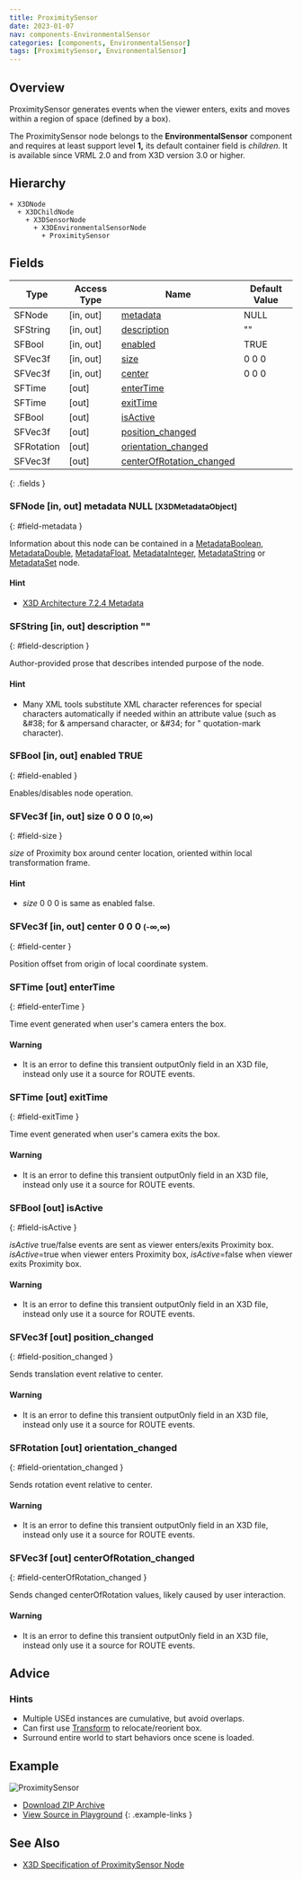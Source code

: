 ```yaml
---
title: ProximitySensor
date: 2023-01-07
nav: components-EnvironmentalSensor
categories: [components, EnvironmentalSensor]
tags: [ProximitySensor, EnvironmentalSensor]
---
```

<style>
.post h3 {
  word-spacing: 0.2em;
}
</style>

## Overview

ProximitySensor generates events when the viewer enters, exits and moves within a region of space (defined by a box).

The ProximitySensor node belongs to the **EnvironmentalSensor** component and requires at least support level **1,** its default container field is *children.* It is available since VRML 2.0 and from X3D version 3.0 or higher.

## Hierarchy

```
+ X3DNode
  + X3DChildNode
    + X3DSensorNode
      + X3DEnvironmentalSensorNode
        + ProximitySensor
```

## Fields

| Type | Access Type | Name | Default Value |
| ---- | ----------- | ---- | ------------- |
| SFNode | [in, out] | [metadata](#field-metadata) | NULL  |
| SFString | [in, out] | [description](#field-description) | "" |
| SFBool | [in, out] | [enabled](#field-enabled) | TRUE |
| SFVec3f | [in, out] | [size](#field-size) | 0 0 0  |
| SFVec3f | [in, out] | [center](#field-center) | 0 0 0  |
| SFTime | [out] | [enterTime](#field-enterTime) |  |
| SFTime | [out] | [exitTime](#field-exitTime) |  |
| SFBool | [out] | [isActive](#field-isActive) |  |
| SFVec3f | [out] | [position_changed](#field-position_changed) |  |
| SFRotation | [out] | [orientation_changed](#field-orientation_changed) |  |
| SFVec3f | [out] | [centerOfRotation_changed](#field-centerOfRotation_changed) |  |
{: .fields }

### SFNode [in, out] **metadata** NULL <small>[X3DMetadataObject]</small>
{: #field-metadata }

Information about this node can be contained in a [MetadataBoolean](/x_ite/components/core/metadataboolean/), [MetadataDouble](/x_ite/components/core/metadatadouble/), [MetadataFloat](/x_ite/components/core/metadatafloat/), [MetadataInteger](/x_ite/components/core/metadatainteger/), [MetadataString](/x_ite/components/core/metadatastring/) or [MetadataSet](/x_ite/components/core/metadataset/) node.

#### Hint

- [X3D Architecture 7.2.4 Metadata](https://www.web3d.org/specifications/X3Dv4/ISO-IEC19775-1v4-IS/Part01/components/core.html#Metadata)

### SFString [in, out] **description** ""
{: #field-description }

Author-provided prose that describes intended purpose of the node.

#### Hint

- Many XML tools substitute XML character references for special characters automatically if needed within an attribute value (such as &amp;#38; for &amp; ampersand character, or &amp;#34; for " quotation-mark character).

### SFBool [in, out] **enabled** TRUE
{: #field-enabled }

Enables/disables node operation.

### SFVec3f [in, out] **size** 0 0 0 <small>[0,∞)</small>
{: #field-size }

*size* of Proximity box around center location, oriented within local transformation frame.

#### Hint

- *size* 0 0 0 is same as enabled false.

### SFVec3f [in, out] **center** 0 0 0 <small>(-∞,∞)</small>
{: #field-center }

Position offset from origin of local coordinate system.

### SFTime [out] **enterTime**
{: #field-enterTime }

Time event generated when user's camera enters the box.

#### Warning

- It is an error to define this transient outputOnly field in an X3D file, instead only use it a source for ROUTE events.

### SFTime [out] **exitTime**
{: #field-exitTime }

Time event generated when user's camera exits the box.

#### Warning

- It is an error to define this transient outputOnly field in an X3D file, instead only use it a source for ROUTE events.

### SFBool [out] **isActive**
{: #field-isActive }

*isActive* true/false events are sent as viewer enters/exits Proximity box. *isActive*=true when viewer enters Proximity box, *isActive*=false when viewer exits Proximity box.

#### Warning

- It is an error to define this transient outputOnly field in an X3D file, instead only use it a source for ROUTE events.

### SFVec3f [out] **position_changed**
{: #field-position_changed }

Sends translation event relative to center.

#### Warning

- It is an error to define this transient outputOnly field in an X3D file, instead only use it a source for ROUTE events.

### SFRotation [out] **orientation_changed**
{: #field-orientation_changed }

Sends rotation event relative to center.

#### Warning

- It is an error to define this transient outputOnly field in an X3D file, instead only use it a source for ROUTE events.

### SFVec3f [out] **centerOfRotation_changed**
{: #field-centerOfRotation_changed }

Sends changed centerOfRotation values, likely caused by user interaction.

#### Warning

- It is an error to define this transient outputOnly field in an X3D file, instead only use it a source for ROUTE events.

## Advice

### Hints

- Multiple USEd instances are cumulative, but avoid overlaps.
- Can first use [Transform](/x_ite/components/grouping/transform/) to relocate/reorient box.
- Surround entire world to start behaviors once scene is loaded.

## Example

<x3d-canvas class="xr-button-br" src="https://create3000.github.io/media/examples/EnvironmentalSensor/ProximitySensor/ProximitySensor.x3d" contentScale="auto" update="auto">
  <img src="https://create3000.github.io/media/examples/EnvironmentalSensor/ProximitySensor/screenshot.avif" alt="ProximitySensor"/>
</x3d-canvas>

- [Download ZIP Archive](https://create3000.github.io/media/examples/EnvironmentalSensor/ProximitySensor/ProximitySensor.zip)
- [View Source in Playground](/x_ite/playground/?url=https://create3000.github.io/media/examples/EnvironmentalSensor/ProximitySensor/ProximitySensor.x3d)
{: .example-links }

## See Also

- [X3D Specification of ProximitySensor Node](https://www.web3d.org/documents/specifications/19775-1/V4.0/Part01/components/environmentalSensor.html#ProximitySensor)
